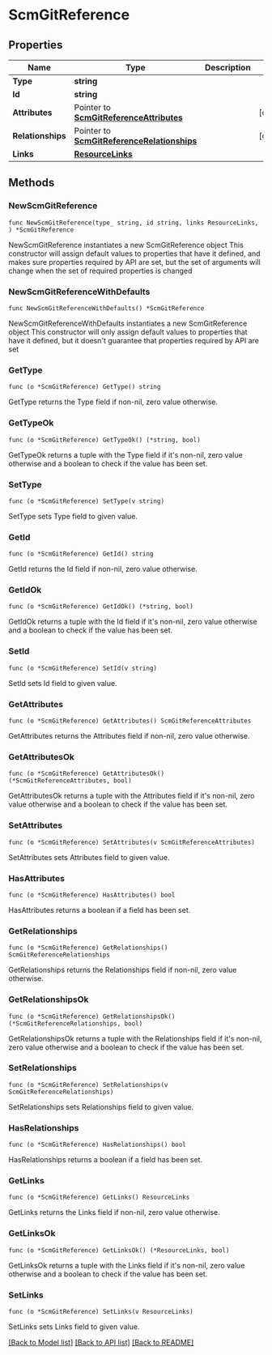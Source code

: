 # ScmGitReference

## Properties

Name | Type | Description | Notes
------------ | ------------- | ------------- | -------------
**Type** | **string** |  | 
**Id** | **string** |  | 
**Attributes** | Pointer to [**ScmGitReferenceAttributes**](ScmGitReferenceAttributes.md) |  | [optional] 
**Relationships** | Pointer to [**ScmGitReferenceRelationships**](ScmGitReferenceRelationships.md) |  | [optional] 
**Links** | [**ResourceLinks**](ResourceLinks.md) |  | 

## Methods

### NewScmGitReference

`func NewScmGitReference(type_ string, id string, links ResourceLinks, ) *ScmGitReference`

NewScmGitReference instantiates a new ScmGitReference object
This constructor will assign default values to properties that have it defined,
and makes sure properties required by API are set, but the set of arguments
will change when the set of required properties is changed

### NewScmGitReferenceWithDefaults

`func NewScmGitReferenceWithDefaults() *ScmGitReference`

NewScmGitReferenceWithDefaults instantiates a new ScmGitReference object
This constructor will only assign default values to properties that have it defined,
but it doesn't guarantee that properties required by API are set

### GetType

`func (o *ScmGitReference) GetType() string`

GetType returns the Type field if non-nil, zero value otherwise.

### GetTypeOk

`func (o *ScmGitReference) GetTypeOk() (*string, bool)`

GetTypeOk returns a tuple with the Type field if it's non-nil, zero value otherwise
and a boolean to check if the value has been set.

### SetType

`func (o *ScmGitReference) SetType(v string)`

SetType sets Type field to given value.


### GetId

`func (o *ScmGitReference) GetId() string`

GetId returns the Id field if non-nil, zero value otherwise.

### GetIdOk

`func (o *ScmGitReference) GetIdOk() (*string, bool)`

GetIdOk returns a tuple with the Id field if it's non-nil, zero value otherwise
and a boolean to check if the value has been set.

### SetId

`func (o *ScmGitReference) SetId(v string)`

SetId sets Id field to given value.


### GetAttributes

`func (o *ScmGitReference) GetAttributes() ScmGitReferenceAttributes`

GetAttributes returns the Attributes field if non-nil, zero value otherwise.

### GetAttributesOk

`func (o *ScmGitReference) GetAttributesOk() (*ScmGitReferenceAttributes, bool)`

GetAttributesOk returns a tuple with the Attributes field if it's non-nil, zero value otherwise
and a boolean to check if the value has been set.

### SetAttributes

`func (o *ScmGitReference) SetAttributes(v ScmGitReferenceAttributes)`

SetAttributes sets Attributes field to given value.

### HasAttributes

`func (o *ScmGitReference) HasAttributes() bool`

HasAttributes returns a boolean if a field has been set.

### GetRelationships

`func (o *ScmGitReference) GetRelationships() ScmGitReferenceRelationships`

GetRelationships returns the Relationships field if non-nil, zero value otherwise.

### GetRelationshipsOk

`func (o *ScmGitReference) GetRelationshipsOk() (*ScmGitReferenceRelationships, bool)`

GetRelationshipsOk returns a tuple with the Relationships field if it's non-nil, zero value otherwise
and a boolean to check if the value has been set.

### SetRelationships

`func (o *ScmGitReference) SetRelationships(v ScmGitReferenceRelationships)`

SetRelationships sets Relationships field to given value.

### HasRelationships

`func (o *ScmGitReference) HasRelationships() bool`

HasRelationships returns a boolean if a field has been set.

### GetLinks

`func (o *ScmGitReference) GetLinks() ResourceLinks`

GetLinks returns the Links field if non-nil, zero value otherwise.

### GetLinksOk

`func (o *ScmGitReference) GetLinksOk() (*ResourceLinks, bool)`

GetLinksOk returns a tuple with the Links field if it's non-nil, zero value otherwise
and a boolean to check if the value has been set.

### SetLinks

`func (o *ScmGitReference) SetLinks(v ResourceLinks)`

SetLinks sets Links field to given value.



[[Back to Model list]](../README.md#documentation-for-models) [[Back to API list]](../README.md#documentation-for-api-endpoints) [[Back to README]](../README.md)


